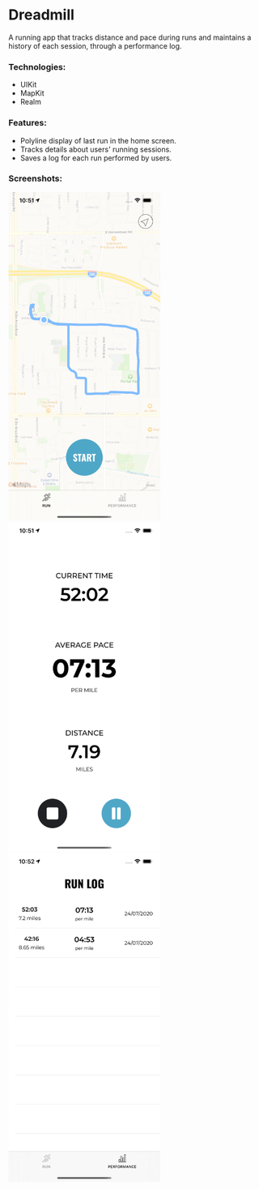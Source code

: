 # Dreadmill

A running app that tracks distance and pace during runs and maintains a history of each session, through a performance log.

### Technologies:

* UIKit
* MapKit
* Realm

### Features:

* Polyline display of last run in the home screen.
* Tracks details about users' running sessions.
* Saves a log for each run performed by users.

### Screenshots:

<img src="lastRun.png" width="300"> <img src="currentRun.png" width="300"> <img src="runLog.png" width="300">

